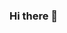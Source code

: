 ### Hi there 👋

<!--
**Delfidel/delfidel** is a ✨ _special_ ✨ repository because its `README.md` (this file) appears on your GitHub profile.

- 🔭 I’m currently working on wordpress, Javascript and React JS.
- 🌱 I’m currently learning Full Stack developer and Wordpress.
- 👯 I’m looking to collaborate on Wordpress.
- 💬 Ask me about my objectives, goals and my studies.
- 📫 How to reach me: delfinaghidinelli@gmail.com 
- 😄 Pronouns: She/Her
- ⚡ Fun fact: I´m studying Web Designer and english. Also, I am working as a community manager in a candle business.
-->
